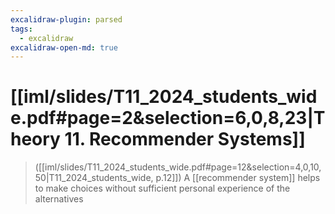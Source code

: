 ```yaml
---
excalidraw-plugin: parsed
tags:
  - excalidraw
excalidraw-open-md: true
---
```

# [[iml/slides/T11_2024_students_wide.pdf#page=2&selection=6,0,8,23|Theory 11. Recommender Systems]]

> ([[iml/slides/T11_2024_students_wide.pdf#page=12&selection=4,0,10,50|T11_2024_students_wide, p.12]])
> A [[recommender system]] helps to make choices without sufficient personal experience of the alternatives

